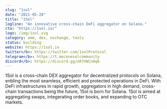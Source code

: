 ```yaml
---
slug: "1sol"
date: "2021-05-28"
title: "1Sol"
logline: "An innovative cross-chain DeFi aggregator on Solana."
cta: "https://1sol.io/"
logo: /img/1sol.svg
category: amm, dex, exchange, tools
status: building
website: https://1sol.io
twitter</b>: https://twitter.com/1solProtocol
telegram</b>: https://t.me/onesolcommunity
discord</b>: https://discord.gg/eR7VWCnAqb
---
```


1Sol is a cross-chain DEX aggregator for decentralized protocols on Solana, enbling the most seamless, efficient and protected operations in DeFi. With DeFi infrastructures in rapid growth, aggregators in high demand, cross-chain transactions being the future, 1Sol is born for Solana. 1Sol is aimed at aggregating swaps, integerating order books, and expanding to OTC markets.